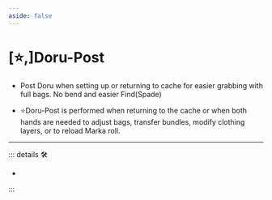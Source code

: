 ```yaml
---
aside: false
---
```

# [⭐,]<labor>Doru</labor>-Post

- Post Doru when setting up or returning to cache for easier grabbing with full bags. No bend and easier Find(Spade)

- ⭐<labor>Doru</labor>-Post is performed when returning to the cache or when both hands are needed to adjust bags, transfer bundles, modify clothing layers, or to reload Marka roll.

---

<!-- =================================================== -->
<!-- =================================================== -->
<!-- =================================================== -->
<!-- =================================================== -->
<!-- =================================================== -->
::: details 🛠

-

:::

